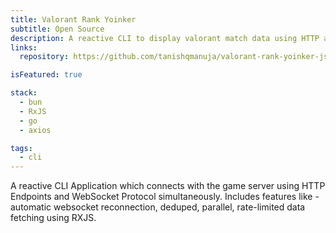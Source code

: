 ```yaml
---
title: Valorant Rank Yoinker
subtitle: Open Source
description: A reactive CLI to display valorant match data using HTTP and WebSocket Protocol.
links:
  repository: https://github.com/tanishqmanuja/valorant-rank-yoinker-js

isFeatured: true

stack:
  - bun
  - RxJS
  - go
  - axios

tags:
  - cli
---
```


A reactive CLI Application which connects with the game server using HTTP Endpoints and WebSocket Protocol simultaneously. Includes features like - automatic websocket reconnection, deduped, parallel, rate-limited data fetching using RXJS.
